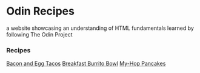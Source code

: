 # Odin Recipes

a website showcasing an understanding of HTML fundamentals learned by following The Odin Project

### Recipes
[Bacon and Egg Tacos](https://www.allrecipes.com/recipe/245713/bacon-and-egg-tacos/)
[Breakfast Burrito Bowl](https://www.allrecipes.com/breakfast-burrito-bowl-recipe-7501718)
[My-Hop Pancakes](https://www.allrecipes.com/recipe/214499/my-hop-pancakes/)